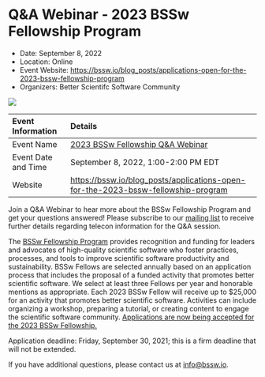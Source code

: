 # Q&A Webinar - 2023 BSSw Fellowship Program

- Date: September 8, 2022 
- Location: Online
- Event Website: https://bssw.io/blog_posts/applications-open-for-the-2023-bssw-fellowship-program
- Organizers: Better Scientifc Software Community

<img src='../../images/Blog_2208_FellowsAppOpen.png'/>

Event Information | Details
:--- | :---			   
Event Name | [2023 BSSw Fellowship Q&A Webinar](https://bssw.io/blog_posts/applications-open-for-the-2023-bssw-fellowship-program)
Event Date and Time | September 8, 2022, 1:00-2:00 PM EDT
Website | https://bssw.io/blog_posts/applications-open-for-the-2023-bssw-fellowship-program

Join a Q&A Webinar to hear more about the BSSw Fellowship Program and get your questions answered! Please subscribe to our [mailing list](https://bssw.io/pages/receive-our-email-digest) to receive further details regarding telecon information for the Q&A session.

The [BSSw Fellowship Program](https://bssw.io/fellowship) provides recognition and funding for leaders and advocates of high-quality scientific software who foster practices, processes, and tools to improve scientific software productivity and sustainability. 
BSSw Fellows are selected annually based on an application process that includes the proposal of a funded activity that promotes better scientific software. 
We select at least three Fellows per year and honorable mentions as appropriate. 
Each 2023 BSSw Fellow will receive up to $25,000 for an activity that promotes better scientific software. 
Activities can include organizing a workshop, preparing a tutorial, or creating content to engage the scientific software community. 
[Applications are now being accepted for the 2023 BSSw Fellowship.](https://bssw.io/pages/apply-for-the-bssw-fellowship-program) 
  
Application deadline: Friday, September 30, 2021; this is a firm deadline that will not be extended.

If you have additional questions, please contact us at info@bssw.io.

<!---
Publish: no
Pinned: no
Topics: funding sources and programs, projects and organizations
RSS update: 2022-08-19
--->
